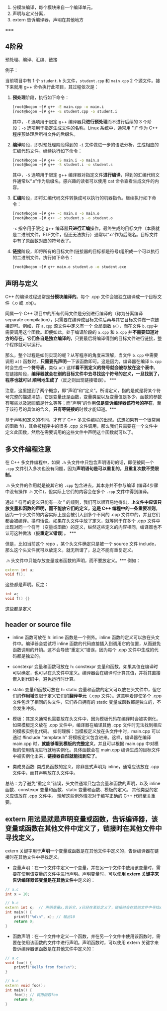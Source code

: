 
1. 分模块编译，每个模块来自一个编译单元。
2. 声明与定义分离，
3. extern 告诉编译器，声明在其他地方

===

## 4阶段

预处理、编译、汇编、链接

例子：

当前项目中有 1 个 `student.h` 头文件，`student.cpp` 和 `main.cpp` 2 个源文件。接下来就用 g++ 命令执行此项目，其过程依次是：

1. **预处理**阶段，执行如下命令：

    ~~~sh
    [root@bogon ~]# g++ -E main.cpp -o main.i
    [root@bogon ~]# g++ -E student.cpp -o student.i
    ~~~

    其中，`-E` 选项用于限定 g++ 编译器**只进行预处理**而不进行后续的 3 个阶段；`-o` 选项用于指定生成文件的名称。Linux 系统中，通常用 ".i" 作为 C++ 程序预处理后所得文件的后缀名。


2. **编译**阶段，即对预处理阶段得到的 `-i` 文件做进一步的语法分析，生成相应的汇编代码文件。继续执行如下命令：

    ~~~sh
    [root@bogon ~]# g++ -S main.i -o main.s
    [root@bogon ~]# g++ -S student.i -o student.s
    ~~~

    其中，`-S` 选项用于限定 g++ 编译器对指定文件**进行编译**，得到的汇编代码文件通常以“.s”作为后缀名。感兴趣的读者可以使用 cat 命令查看生成文件的内容。

3. **汇编**阶段，即将汇编代码文件转换成可以执行的机器指令。继续执行如下命令：

    ~~~sh
    [root@bogon ~]# g++ -c main.s -o main.o
    [root@bogon ~]# g++ -c student.s -o student.o
    ~~~

    `-c` 指令用于限定 g++ 编译器**只进行汇编**操作，最终生成的目标文件（本质就是二进制文件，ELF文件，但还无法执行）通常以“.o”作为后缀名。目标文件中有了原函数对应的符号表了。

4. **链接**阶段，即将所有的目标文件(链接器的目标都是符号)组织成一个可以执行的二进制文件。执行如下命令：

    ~~~sh
    [root@bogon ~]# g++ main.o student.o -o student.exe
    ~~~

## 声明与定义

C++ 的编译过程通常是**分模块编译的**。每个 .cpp 文件会被独立编译成一个目标文件（.o 或 .obj）。

同属一个 C++ 项目中的所有代码文件是分别进行编译的（称为分离编译 separate compilation），只需要在编译成目标文件后再与其它目标文件做一次链接即可。例如，在 `a.cpp` 源文件中定义有一个 全局函数 `a()`，而在文件 `b.cpp`中需要调用这个函数。即便如此，处于编译阶段的 `a.cpp` 和 `b.cpp` 并**不需要知道对方的存在，它们各自是独立编译的**，只要最后将编译得到的目标文件进行链接，整个程序就可以运行。

那么，整个过程是如何实现的呢？从写程序的角度来理解，当文件 `b.cpp` 中需要调用 `a()` 函数时，**只需要先声明**一下该函数即可。这是因为，编译器在编译 `b.cpp` 时会生成一个**符号表**，类似 `a()` 这样**看不到定义的符号就会被存放在这个表中**。在链接阶段，**编译器就会在别的目标文件中去寻找这个符号的定义，一旦找到了，程序也就可以 顺利地生成了**（反之则出现链接错误）。 ***

注意，这里提到了两个概念，即“声明”和“定义”。所谓定义，指的是就是将某个符号完整的描述清楚，它是变量还是函数，变量类型以及变量值是多少，函数的参数有哪些以及返回值是什么等等；而“声明”的作用**仅是告诉编译器该符号的存在**，至于该符号的具体的含义，**只有等链接的**时候才能知道。***

基于声明和定义的不同，才有了 C++ 多文件编程的出现。试想如果有一个很常用的函数 f()，其会被程序中的很多 .cpp 文件调用，那么我们只需要在一个文件中定义此函数，然后在需要调用的这些文件中声明这个函数就可以了。

## 多文件编程注意

在 C++ 多文件编程中，如果 `.h` 头文件中只包含声明语句的话，即便被同一个 `.cpp` 文件引入多次也没有问题，因为**声明语句是可以重复的，且重复次数不受限制。**

`.h` 头文件的作用就是被其它的 `.cpp` 包含进去，其本身并不参与编译 (编译4步骤中没有操作 `.h` 文件)，但实际上它们的内容会在多个 `.cpp` 文件中得到编译。

通过 “ 符号的定义只能有一次 ” 的规则，我们可以很容易地得出，**.h文件中应该只放变量和函数的声明，而不能放它们的定义，这是 C++ 编程中的一条重要准则**。因为一个头文件的内容实际上是会被引入到多个不同的 .cpp 文件中的，并且它们都会被编译。换句话说，如果在头文件中放了定义，就等同于在多个 .cpp 文件中出现对同一个符号（变量或函数）的定义，纵然这些定义的内容相同，编译器也不认可这种做法（报**重定义错误**）。 ***

但是，比如当前这个 repo ，某个头文件确定只是被一个 source 文件 include，那么这个头文件就可以放定义，就无所谓了，总之不能有重复定义。

`.h` 头文件中只能存放变量或者函数的声明，而不要放定义。*** 例如：

~~~cpp
extern int a;
void f();
~~~

这些都是声明。反之：

~~~cpp
int a;
void f() {}
~~~

这些都是定义

## header or source file

- inline 函数可放在 h: inline 函数是一个例外。inline 函数的定义可以放在头文件中。编译器会尝试将 inline 函数的代码直接插入到调用它的位置，从而避免函数调用的开销。这不会导致“重定义”错误，因为每个 .cpp 文件中生成的代码都是独立的。

- constexpr 变量和函数可放在 h: constexpr 变量和函数，如果其值在编译时可以确定，也可以在头文件中定义。编译器会在编译时计算其值，并将其直接嵌入到代码中，避免运行时计算。

- static 变量和函数可放在 h: static 变量和函数的定义可以放在头文件中，但它们的**作用域**仅限于定义它们的**翻译单元**（.cpp 文件）。这意味着即使多个 .cpp 文件包含了相同的头文件，它们各自拥有的 static 变量或函数都是独立的，不会发生冲突。

- 模板：其定义通常也需要放在头文件中，因为模板代码在编译时会被实例化。如果模板定义放在 .cpp 文件中，编译器在编译其他 .cpp 文件时无法找到相应的模板实例化代码。 如何理解：当模板定义放在头文件中时，main.cpp 可以通过 #include "template.h" 将模板定义包含进来。这样，编译器在编译 main.cpp 时，**就能够看到模板的完整定义**，并且可以根据 main.cpp 中对模板的使用情况进行就地实例化。具体函数会在 main.cpp 编译生成的目标文件中被实例化出来，**链接器自然就能找到它了**。

- 类成员函数: 类成员函数的定义，除非显式声明为 inline，通常应该放在 .cpp 文件中，而其声明放在头文件中。

总结：为了避免“重定义”错误，头文件通常只包含变量和函数的声明，以及 inline 函数、constexpr 变量和函数、static 变量和函数、模板的定义。 其他类型的定义应该放在 .cpp 文件中。 理解这些例外情况对于编写正确的 C++ 代码至关重要。

## extern 用法是就是声明变量或函数，告诉编译器，该变量或函数在其他文件中定义了，链接时在其他文件中寻找定义。

extern 关键字用于**声明**一个变量或函数是在其他文件中定义的，告诉编译器在链接时在其他文件中寻找定义。

- 变量声明：在一个文件中定义一个变量，并在另一个文件中使用该变量时，需要在使用该变量的文件中进行声明。声明变量时，可以使**用 extern 关键字来告诉编译器该变量是在其他文件**中定义的：

~~~cpp
// a.c
int x = 10;

// b.c
extern int x;  // 声明变量x,告诉它，x已经在某处定义了，链接时会在其他文件中寻找x的定义
int main() {
    printf("%d\n", x); // 输出10
    return 0;
}
~~~

- 函数声明：在一个文件中定义一个函数，并在另一个文件中使用该函数时，需要在使用该函数的文件中进行声明。声明函数时，可以使用 extern 关键字来告诉编译器该函数是在其他文件中定义的：

~~~cpp
// a.c
void foo() {
    printf("Hello from foo!\n");
}

// b.c
extern void foo();
int main() {
    foo(); // 调用函数foo
    return 0;
}
~~~
